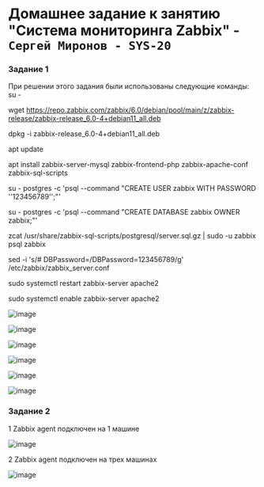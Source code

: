 # Домашнее задание к занятию "Система мониторинга Zabbix" - `Сергей Миронов - SYS-20`

### Задание 1

При решении этого задания были использованы следующие команды:
su -

wget https://repo.zabbix.com/zabbix/6.0/debian/pool/main/z/zabbix-release/zabbix-release_6.0-4+debian11_all.deb

dpkg -i zabbix-release_6.0-4+debian11_all.deb

apt update 

apt install zabbix-server-mysql zabbix-frontend-php zabbix-apache-conf zabbix-sql-scripts

su - postgres -c 'psql --command "CREATE USER zabbix WITH PASSWORD '\'123456789\'';"'

su - postgres -c 'psql --command "CREATE DATABASE zabbix OWNER zabbix;"'

zcat /usr/share/zabbix-sql-scripts/postgresql/server.sql.gz | sudo -u zabbix psql zabbix

sed -i 's/# DBPassword=/DBPassword=123456789/g' /etc/zabbix/zabbix_server.conf

sudo systemctl restart zabbix-server apache2

sudo systemctl enable zabbix-server apache2

![image](https://github.com/SergeyM90/sys-pattern-homework/assets/84016375/4456b2f3-1ddb-40dd-991d-dd2e6fdecade)

![image](https://github.com/SergeyM90/sys-pattern-homework/assets/84016375/775128e1-0d52-48a5-95c7-8dcdf84cfbb6)

![image](https://github.com/SergeyM90/sys-pattern-homework/assets/84016375/564b1ab8-8665-4c13-a378-8021d626c926)

![image](https://github.com/SergeyM90/sys-pattern-homework/assets/84016375/c3d5cab5-2ef4-4226-8fd9-6e9505302dfa)

![image](https://github.com/SergeyM90/sys-pattern-homework/assets/84016375/9d4d4de4-feea-48e3-97de-ff6593076cf9)

![image](https://github.com/SergeyM90/sys-pattern-homework/assets/84016375/ab8d62f1-58f1-439d-8eb1-fc3c917c6dd1)

### Задание 2

1 Zabbix agent подключен на 1 машине

![image](https://github.com/SergeyM90/sys-pattern-homework/assets/84016375/89a4a0f0-c106-4ba5-a40e-38830943e536)

2 Zabbix agent подключен на трех машинах

![image](https://github.com/SergeyM90/sys-pattern-homework/assets/84016375/b71fbd4a-5fc0-4a1a-afbb-977ae833b6e1)




